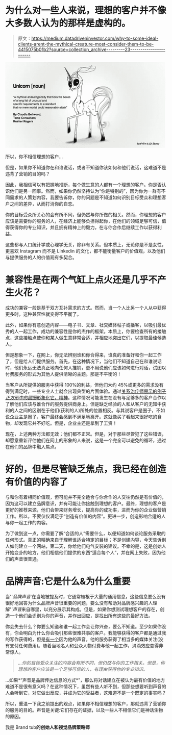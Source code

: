 # 为什么对一些人来说，理想的客户并不像大多数人认为的那样是虚构的。

> 原文：<https://medium.datadriveninvestor.com/why-to-some-ideal-clients-arent-the-mythical-creature-most-consider-them-to-be-4415075b01b2?source=collection_archive---------23----------------------->

![](img/b45970dc2f48d324d832361c35b0b620.png)

所以，你不相信理想的客户…

但是，如果你不知道你在和谁说话，或者不知道你该如何和他们说话，这难道不是违背了营销的目的吗？

因此，我相信可以有把握地推断，每个做生意的人都有一个理想的客户。你是否认识他们是另一回事。然而，如果你仍然坚持认为“你是特别的”，因为你为一群有不同需求的人策划内容，我要告诉你，你的问题是不知道如何识别目标受众和理想客户之间的差异，从而打消你的自恋。

你的目标受众所关心的会有所不同，但仍然与你所做的相关。然而，你理想的客户应该是需要你的服务的人，在经济上能够负担得起你，在他们的领域足够可信，值得获得你的专业知识，并且拥有精神上的毅力，在与你合作后继续工作以获得利益。

这些都与人口统计学或心理学无关，除非有关系。但本质上，无论你是不是女性，更喜欢 Instagram 而不是 Linkedin 的文化，都不能衡量客户的价值观，以及他们与提供服务的人的价值观有多契合。

# 兼容性是在两个气缸上点火还是几乎不产生火花？

成功的兼容一般是基于双方互补需求的方式。然而，当一个人比另一个人从中获得更多时，这种兼容性就变得不平衡了。

此外，如果你有意创造内容——电子书、文章、社交媒体帖子或播客，以吸引最优秀的人一起工作，成功的兼容性是你的杰作的框架。本质上，你要检查所有的接触点，这些接触点使你和某人做生意非常合适，并相应地突出它们，以提取最佳候选人。

但是想象一下，在网上，你无法辨别谁和你合得来，谁真的准备好和你一起工作了，但是给人们提供服务。首先，在这种情况下，当他们不知道自己在和谁说话时，他们永远无法真正地向任何人推销，更不用说他们应该如何进行对话，试图以付费服务的形式为其他人提供清晰的主题。那是不平衡的！

当客户从所提供的服务中获得 100%的利益，但他们大约 45%或更多的需求没有得到满足时，一些专业人士就会出现典型的片面体验。通过[关系治疗师展示的例子*正方形中的圆圈*形象化它，精神](https://www.youtube.com/watch?v=W1hA4cKXU18&list=PLAyTn9hWtS9oZowNCDZhcFnPvffe_y0Wb&index=10&t=19s)。这种情况可能发生在没有与足够多的客户合作以了解他们应该与谁合作的服务提供商身上。但是缺乏经验的人和从客户的无知中获利的人之间的区别在于他们(获利的人)所处的位置相反。与其说客户是圈子，不如说企业主是圈子，客户最终会感到不满足地离开。这就像买了看起来很好吃的食物，却发现它并不好吃。但是，企业主还是拿到了工资！

现在，上述两种方法都无效；他们都不正常。但是，对于那些尽管犯了这些错误，却愿意重新评估他们在网上的形象的人来说，这是一个完全可以避免的循环，通过在他们的品牌中融入焦点。

# **好的，但是尽管缺乏焦点，我已经在创造有价值的内容了**

与和你有着相同价值观，但可能并不完全适合与你合作的人交往仍然是有价值的，因为这可以建立品牌意识，并有可能让你接触到理想的客户。最终，理想的客户是更好的推荐来源，他们会带来财务增长，提高你的成功率，进而为你的企业做营销工作。所以，不要仅仅满足于“创造有价值的内容”。更进一步，创造影响合适的人与你一起工作的内容。

为了做到这一点，你需要了解“合适的人”需要什么，以便知道如何谈论服务采取的任何形式。真正的精确来自于理解谁适合特定的目标；不是创建内容，今天告诉别人如何建立一个网站，第二天，你给他们电气安装的建议。不幸的是，这是创始人开始变卦的地方，他们相信他们提供的东西“适合每个人”，并在网上失败，因为他们的声音很普通。

# 品牌声音:它是什么&为什么重要

当'*'品牌声音*'在当地被提及时，它通常植根于大量的通用信息，这些信息要么没有很好地回答为什么品牌声音很重要的问题，要么没有帮助对品牌感兴趣的人理解'*'声音*来自哪里，以充分展示其构成。但是，如果你想测试理想客户的存在，创造一个他们会识别为你的声音，并作出回应，是找出所有这些的最好方法。

你会失去什么？你要么知道和谁一起工作会让你兴奋，要么不知道。至少如果你没有，你会明白为什么你会吸引那些很难共事的客户。我能够获得的客户都是通过我的写作获得的，但是[有一个](http://www.crunonpareil.com/)因为他的声音，他的服务获得了相当多的媒体关注(没有支付任何费用)。随着当地名人和公众人物付费与他一起工作，涓滴效应变得非常惊人。

> *…你的目标受众关注的内容会有所不同，但仍然与你的工作相关。但是，你理想的客户应该是一个足够可信的人，有理由获得你的专业知识。*

…如果*“声音是品牌传达信息的方式*”，那么将对话建立在被认为最有价值的地方难道不是很有意义吗？在这种情况下，虽然有些人听不到，但那些想要听到声音的人会听到它，对它做出反应，并成为它的受益者，这难道不是一个既定的事实吗？

所以，重温一下我之前提出的观点，如果你不相信理想的客户，那就违背了营销你的服务的目的。声音是关键:它们存在的证据，以及一些人不相信它们是神话生物的原因。

我是 Brand tub[](http://bit.ly/TheBrandTUB)**的创始人和视觉品牌策略师**